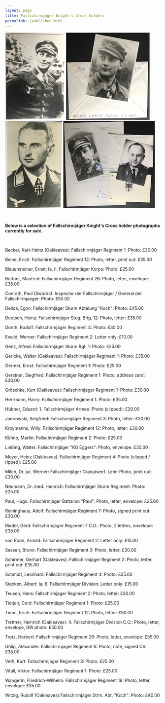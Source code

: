 ```yaml
---
layout: page
title: Fallschirmjäger Knight's Cross holders
permalink: /published.html
---
```


<div id="publishedByLAH">

<p float="left">
<img src="./assets/Karl-Heinz Becker.jpg"/>
<img src="./assets/Walter Liebing.jpg"/>
<img src="./assets/Cord Tietjen.jpg"/>
<img src="./assets/Heinz Trettner.jpg"/>
</p>  
<br />
<p><b>Below is a selection of Fallschirmjäger Knight's Cross holder photographs currently for sale.</b></p>
<br />
<p>Becker,	Karl-Heinz	(Oakleaves): Fallschirmjäger Regiment 1:	Photo: £30.00
<p>Beine,	Erich: Fallschirmjäger Regiment 12:	Photo, letter, print out:	£35.00
<p>Blauensteiner,	Ernst: Ia, II. Fallschirmjäger Korps:	Photo: £25.00
<p>Büttner,	Manfred: Fallschirmjäger Regiment 26: Photo, letter, envelope: £35.00
<p>Conrath,	Paul (Swords): Inspector der Fallschirmjäger / General der Fallschirmjaeger: Photo:	£50.00
<p>Delica,	Egon: Fallschirmjäger Sturm Abteiung "Koch":	Photo: £45.00
<p>Deutsch,	Heinz: Fallschirmjäger Stug. Brig. 12:	Photo, letter: £35.00
<p>Donth,	Rudolf:	Fallschirmjäger Regiment 4:	Photo: £30.00
<p>Ewald,	Werner:	Fallschirmjäger Regiment 2: Letter only:	£10.00
<p>Genz,	Alfred:	Fallschirmjäger Sturm Rgt. 1: Photo: £25.00
<p>Gericke,	Walter (Oakleaves): Fallschirmjäger Regiment 1:	Photo: £35.00
<p>Germer,	Ernst: Fallschirmjäger Regiment 1:	Photo: £25.00
<p>Gerstner,	Siegfried: Fallschirmjäger Regiment 1:	Photo, address card: £30.00
<p>Gröschke,	Kurt	(Oakleaves): Fallschirmjäger Regiment 1:	Photo: £30.00
<p>Herrmann,	Harry: Fallschirmjäger Regiment 1:	Photo: £35.00
<p>Hübner,	Eduard:	1. Fallschirmjäger Armee:	Photo (clipped): £20.00
<p>Jamrowski,	Siegfried: Fallschirmjäger Regiment 3:	Photo, letter: £30.00
<p>Kroymanns,	Willy: Fallschirmjäger Regiment 12:	Photo, letter: £30.00
<p>Kühne,	Martin: Fallschirmjäger Regiment 2:	Photo: £25.00
<p>Liebing,	Walter:	Fallschirmjäger "KG Eggers":	Photo, envelope: £30.00
<p>Meyer,	Heinz	(Oakleaves): Fallschirmjäger Regiment 4:	Photo (clipped / ripped): £25.00
<p>Milch,	Dr. jur. Werner: Fallschirmjäger Granatwerf. Lehr:	Photo, print out:	£30.00
<p>Neumann,	Dr. med. Heinrich: Fallschirmjäger Sturm Regiment:	Photo: £25.00
<p>Paul,	Hugo:	Fallschirmjäger Battalion "Paul":	Photo, letter, envelope: £25.00
<p>Reininghaus,	Adolf: Fallschirmjäger Regiment 7:	Photo, signed print out: £30.00
<p>Riedel,	Gerd:	Fallschirmjäger Regiment 7 C.O.:	Photo, 2 letters, envelope:	£35.00
<p>von Roon,	Arnold:	Fallschirmjäger Regiment 2:	Letter only: £15.00
<p>Sassen,	Bruno: Fallschirmjäger Regiment 3:	Photo, letter: £30.00
<p>Schirmer,	Gerhart	(Oakleaves): Fallschirmjäger Regiment 2:	Photo, letter, print out:	£35.00
<p>Schmidt,	Leonhard: Fallschirmjäger Regiment 4:	Photo: £25.00
<p>Stecken,	Albert:	Ia, 8. Fallschirmjäger Division:	Letter only:	£15.00
<p>Teusen,	Hans:	Fallschirmjäger Regiment 2:	Photo, letter: £30.00
<p>Tietjen,	Cord:	Fallschirmjäger Regiment 1:	Photo: £25.00
<p>Timm,	Erich: Fallschirmjäger Regiment 12:	Photo, letter: £30.00
<p>Trettner,	Heinrich	(Oakleaves): 4. Fallschirmjäger Division C.O.: Photo, letter, envelope, BW photo:	£50.00
<p>Trotz,	Herbert: Fallschirmjäger Regiment 26:	Photo, letter, envelope: £35.00
<p>Uhlig,	Alexander: Fallschirmjäger Regiment 6:	Photo, note, signed CV:	£35.00
<p>Veth,	Kurt:	Fallschirmjäger Regiment 3:	Photo: £25.00
<p>Vitali,	Viktor:	Fallschirmjäger Regiment 1:	Photo: £25.00
<p>Wangerin,	Friedrich-Wilhelm: Fallschirmjäger Regiment 16:	Photo, letter, envelope: £35.00
<p>Witzig,	Rudolf	(Oakleaves):Fallschirmjäger Strm. Abt. "Koch":	Photo:	£40.00</p>

